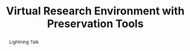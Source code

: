 ---
abstract: 'Lightning Talk

  '
creators:
- Molenda, Ania
- Wilson, Carl
- Speller, Martin
date: null
document_url: https://services.phaidra.univie.ac.at/api/object/o:1417878/download
grand_parent: iPRES
institutions:
- OPF, UK
- DDHN, Netherlands
keywords: []
landing_page_url: https://phaidra.univie.ac.at/o:1417878
language: eng
layout: publication
license: All rights reserved
notes_url: null
parent: iPRES 2021
presentation_url: null
publication_type: paper
size: 26349
source_name: iPRES
title: Virtual Research Environment  with Preservation Tools
year: 2021
---